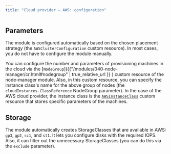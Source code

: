 ```yaml
---
title: "Cloud provider — AWS: configuration"
---
```


## Parameters

The module is configured automatically based on the chosen placement strategy (the `AWSClusterConfiguration` custom resource). In most cases, you do not have to configure the module manually.

You can configure the number and parameters of provisioning machines in the cloud via the [`NodeGroup`]({{"/modules/040-node-manager/cr.html#nodegroup" | true_relative_url }} ) custom resource of the node-manager module. Also, in this custom resource, you can specify the instance class's name for the above group of nodes (the `cloudInstances.ClassReference` NodeGroup parameter). In the case of the AWS cloud provider, the instance class is the [`AWSInstanceClass`](cr.html#awsinstanceclass) custom resource that stores specific parameters of the machines.

## Storage

The module automatically creates StorageClasses that are available in AWS: `gp3`, `gp2`, `sc1`, and `st1`. It lets you configure disks with the required IOPS. Also, it can filter out the unnecessary StorageClasses (you can do this via the `exclude` parameter).

<!-- SCHEMA -->
